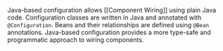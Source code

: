 Java-based configuration allows [[Component Wiring]] using plain Java code. Configuration classes are written in Java and annotated with `@Configuration`. Beans and their relationships are defined using `@Bean` annotations. Java-based configuration provides a more type-safe and programmatic approach to wiring components.